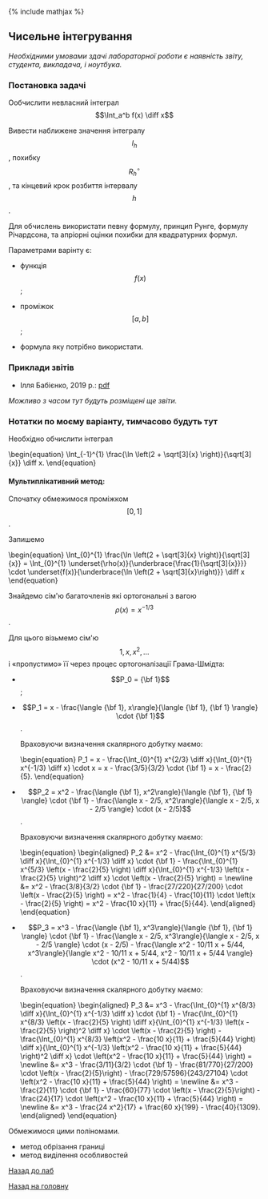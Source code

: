{% include mathjax %}

## Чисельне інтегрування

_Необхідними умовами здачі лабораторної роботи є наявність звіту, студента, викладача, і ноутбука._

### Постановка задачі

Ообчислити невласний інтеграл $$\Int_a^b f(x) \diff x$$ 

Вивести наближене значення інтегралу $$I_h$$, похибку $$R_h^\circ$$, та кінцевий крок розбиття інтервалу $$h$$.

Для обчислень використати певну формулу, принцип Рунге, формулу Річардсона, та апріорні оцінки похибки для квадратурних формул.

Параметрами варінту є:

- функція $$f(x)$$;

- проміжок $$[a, b]$$;

- формула яку потрібно використати.

<!-- ### Варіанти -->

### Приклади звітів

<!-- - Нікіта Скибицький, 2019&nbsp;р.: [pdf](tex/report.pdf) -->

- Ілля Бабієнко, 2019&nbsp;р.: [pdf](tex/report-babienko-2019.pdf)

_Можливо з часом тут будуть розміщені ще звіти._

### Нотатки по моєму варіанту, тимчасово будуть тут

Необхідно обчислити інтеграл 

\begin{equation}
	\Int_{-1}^{1} \frac{\ln \left(2 + \sqrt[3]{x} \right)}{\sqrt[3]{x}} \diff x.
\end{equation}

#### Мультиплікативний метод:

Спочатку обмежимося проміжком $$[0, 1]$$.

Запишемо

\begin{equation}
	\Int_{0}^{1} \frac{\ln \left(2 + \sqrt[3]{x} \right)}{\sqrt[3]{x}} = \Int_{0}^{1} \underset{\rho(x)}{\underbrace{\frac{1}{\sqrt[3]{x}}}} \cdot \underset{f(x)}{\underbrace{\ln \left(2 + \sqrt[3]{x}\right)}} \diff x
\end{equation}

Знайдемо сім'ю багаточленів які ортогональні з вагою $$\rho(x) = x^{-1/3}$$.

Для цього візьмемо сім'ю $$1, x, x^2, \ldots$$ і &laquo;пропустимо&raquo; її через процес ортогоналізації Грама-Шмідта:

- $$P_0 = {\bf 1}$$;

- $$P_1 = x - \frac{\langle {\bf 1}, x\rangle}{\langle {\bf 1}, {\bf 1} \rangle} \cdot {\bf 1}$$. 

	Враховуючи визначення скалярного добутку маємо:

	\begin{equation}
		P_1 = x - \frac{\Int_{0}^{1} x^{2/3} \diff x}{\Int_{0}^{1} x^{-1/3} \diff x} \cdot x = x - \frac{3/5}{3/2} \cdot {\bf 1} = x - \frac{2}{5}.
	\end{equation}

- $$P_2 = x^2 - \frac{\langle {\bf 1}, x^2\rangle}{\langle {\bf 1}, {\bf 1} \rangle} \cdot {\bf 1} - \frac{\langle x - 2/5, x^2\rangle}{\langle x - 2/5, x - 2/5 \rangle} \cdot (x - 2/5)$$. 

	Враховуючи визначення скалярного добутку маємо:

	\begin{equation}
		\begin{aligned}
			P_2 &= x^2 - \frac{\Int_{0}^{1} x^{5/3} \diff x}{\Int_{0}^{1} x^{-1/3} \diff x} \cdot {\bf 1} - \frac{\Int_{0}^{1} x^{5/3} \left(x - \frac{2}{5} \right) \diff x}{\Int_{0}^{1} x^{-1/3} \left(x - \frac{2}{5} \right)^2 \diff x} \cdot \left(x - \frac{2}{5} \right) = \newline
			&= x^2 - \frac{3/8}{3/2} \cdot {\bf 1} - \frac{27/220}{27/200} \cdot \left(x - \frac{2}{5} \right) = x^2 - \frac{1}{4} - \frac{10}{11} \cdot \left(x - \frac{2}{5} \right) = x^2 - \frac{10 x}{11} + \frac{5}{44}.
		\end{aligned}
	\end{equation}

- $$P_3 = x^3 - \frac{\langle {\bf 1}, x^3\rangle}{\langle {\bf 1}, {\bf 1} \rangle} \cdot {\bf 1} - \frac{\langle x - 2/5, x^3\rangle}{\langle x - 2/5, x - 2/5 \rangle} \cdot (x - 2/5) - \frac{\langle x^2 - 10/11 x + 5/44, x^3\rangle}{\langle x^2 - 10/11 x + 5/44, x^2 - 10/11 x + 5/44 \rangle} \cdot (x^2 - 10/11 x + 5/44)$$. 

	Враховуючи визначення скалярного добутку маємо:

	\begin{equation}
		\begin{aligned}
			P_3 &= x^3 - \frac{\Int_{0}^{1} x^{8/3} \diff x}{\Int_{0}^{1} x^{-1/3} \diff x} \cdot {\bf 1} - \frac{\Int_{0}^{1} x^{8/3} \left(x - \frac{2}{5} \right) \diff x}{\Int_{0}^{1} x^{-1/3} \left(x - \frac{2}{5} \right)^2 \diff x} \cdot \left(x - \frac{2}{5} \right) - \frac{\Int_{0}^{1} x^{8/3} \left(x^2 - \frac{10 x}{11} + \frac{5}{44} \right) \diff x}{\Int_{0}^{1} x^{-1/3} \left(x^2 - \frac{10 x}{11} + \frac{5}{44} \right)^2 \diff x} \cdot \left(x^2 - \frac{10 x}{11} + \frac{5}{44} \right) = \newline
			&= x^3 - \frac{3/11}{3/2} \cdot {\bf 1} - \frac{81/770}{27/200} \cdot \left(x - \frac{2}{5}\right) - \frac{729/57596}{243/27104} \cdot \left(x^2 - \frac{10 x}{11} + \frac{5}{44} \right) = \newline
			&= x^3 - \frac{2}{11} \cdot {\bf 1} - \frac{60}{77} \cdot \left(x - \frac{2}{5}\right) - \frac{24}{17} \cdot \left(x^2 - \frac{10 x}{11} + \frac{5}{44} \right) = \newline
			&= x^3 - \frac{24 x^2}{17} + \frac{60 x}{199} - \frac{40}{1309}.
		\end{aligned}
	\end{equation}

Обмежимося цими поліномами.

<!-- \frac{15}{2} \cdot \ln 3 - 6  -->

- метод обрізання границі
- метод виділення особливостей


[Назад до лаб](../README.md)

[Назад на головну](../../README.md)